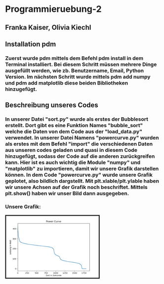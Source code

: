 # Programmieruebung-2

## Franka Kaiser, Olivia Kiechl 

## Installation pdm 

### Zuerst wurde pdm mittels dem Befehl pdm install in dem Terminal installiert. Bei diesem Schritt müssen mehrere Dinge ausgefüllt werden, wie zb. Benutzername, Email, Python Version. Im nächsten Schritt wurde mittels pdm add numpy und pdm add matplotlib diese beiden Bibliotheken hinzugefügt. 

## Beschreibung unseres Codes

### In unserer Datei "sort.py" wurde als erstes der Bubblesort erstellt. Dort gibt es eine Funktion Names "bubble_sort" welche die Daten von dem Code aus der "load_data.py" verwendet. In unserer Datei Namens "powercurve.py" wurden als erstes mit dem Befehl "import" die verschiedenen Daten aus unseren codes geladen und quasi in diesem Code hinzugefügt, sodass der Code auf die anderen zurückgreifen kann. Hier ist es auch wichtig die Module "numpy" und "matplotlib" zu importieren, damit wir unsere Grafik darstellen können. In dem Code "powercurve.py" wurde unsere Grafik geplotet, also bildlich dargstellt. Mit plt.xlable/plt.ylable haben wir unsere Achsen auf der Grafik noch beschriftet. Mittels plt.show() haben wir unser Bild dann ausgegeben. 

### Unsere Grafik: 

<img src="Figure_1.png" height="200" width="300" alt="Bild kann nicht geladen werden." border="3" align="center">